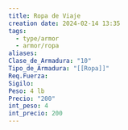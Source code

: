 ```yaml
---
title: Ropa de Viaje
creation date: 2024-02-14 13:35
tags:
  - type/armor
  - armor/ropa
aliases: 
Clase_de_Armadura: "10"
Tipo_de_Armadura: "[[Ropa]]"
Req.Fuerza: 
Sigilo: 
Peso: 4 lb
Precio: "200"
int_peso: 4
int_precio: 200
---
```


